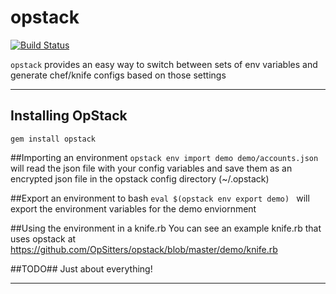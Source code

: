 # opstack

[![Build Status](https://travis-ci.org/OpSitters/opstack.svg)](https://travis-ci.org/OpSitters/opstack)

``opstack`` provides an easy way to switch between sets of env variables and generate chef/knife configs based on those settings

----------

## Installing OpStack ##
`gem install opstack`

##Importing an environment
``opstack env import demo demo/accounts.json`` will read the json file with your config variables and save them as an encrypted json file in the opstack config directory (~/.opstack)

##Export an environment to bash
``eval $(opstack env export demo) `` will export the environment variables for the demo enviornment

##Using the environment in a knife.rb
You can see an example knife.rb that uses opstack at https://github.com/OpSitters/opstack/blob/master/demo/knife.rb

##TODO##
Just about everything!



---------------------

